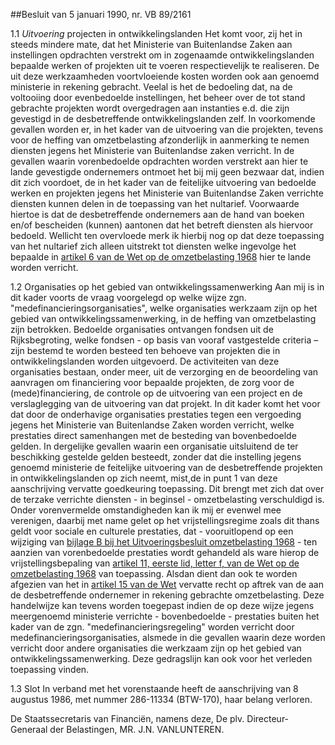 <meta http-equiv='Content-Type' content='text/html; charset=utf-8' />

##Besluit van 5 januari 1990, nr. VB 89/2161

1.1 *Uitvoering* projecten in ontwikkelingslanden Het komt voor, zij het in steeds mindere mate, dat het Ministerie van Buitenlandse Zaken aan instellingen opdrachten verstrekt om in zogenaamde ontwikkelingslanden bepaalde werken of projekten uit te voeren respectievelijk te realiseren. De uit deze werkzaamheden voortvloeiende kosten worden ook aan genoemd ministerie in rekening gebracht. Veelal is het de bedoeling dat, na de voltooiing door evenbedoelde instellingen, het beheer over de tot stand gebrachte projekten wordt overgedragen aan instanties e.d. die zijn gevestigd in de desbetreffende ontwikkelingslanden zelf. In voorkomende gevallen worden er, in het kader van de uitvoering van die projekten, tevens voor de heffing van omzetbelasting afzonderlijk in aanmerking te nemen diensten jegens het Ministerie van Buitenlandse zaken verricht. In de gevallen waarin vorenbedoelde opdrachten worden verstrekt aan hier te lande gevestigde ondernemers ontmoet het bij mij geen bezwaar dat, indien dit zich voordoet, de in het kader van de feitelijke uitvoering van bedoelde werken en projekten jegens het Ministerie van Buitenlandse Zaken verrichte diensten kunnen delen in de toepassing van het nultarief. Voorwaarde hiertoe is dat de desbetreffende ondernemers aan de hand van boeken en/of bescheiden (kunnen) aantonen dat het betreft diensten als hiervoor bedoeld. Wellicht ten overvloede merk ik hierbij nog op dat deze toepassing van het nultarief zich alleen uitstrekt tot diensten welke ingevolge het bepaalde in [artikel 6 van de Wet op de omzetbelasting 1968](../../../../../wet/wet/op/de/omzetbelasting/1968/BWBR0002629/README.md) hier te lande worden verricht.  

1.2 Organisaties op het gebied van ontwikkelingssamenwerking Aan mij is in dit kader voorts de vraag voorgelegd op welke wijze zgn. "medefinancieringsorganisaties", welke organisaties werkzaam zijn op het gebied van ontwikkelingssamenwerking, in de heffing van omzetbelasting zijn betrokken. Bedoelde organisaties ontvangen fondsen uit de Rijksbegroting, welke fondsen - op basis van vooraf vastgestelde criteria – zijn bestemd te worden besteed ten behoeve van projekten die in ontwikkelingslanden worden uitgevoerd. De activiteiten van deze organisaties bestaan, onder meer, uit de verzorging en de beoordeling van aanvragen om financiering voor bepaalde projekten, de zorg voor de (mede)financiering, de controle op de uitvoering van een project en de verslaglegging van de uitvoering van dat projekt. In dit kader komt het voor dat door de onderhavige organisaties prestaties tegen een vergoeding jegens het Ministerie van Buitenlandse Zaken worden verricht, welke prestaties direct samenhangen met de besteding van bovenbedoelde gelden. In dergelijke gevallen waarin een organisatie uitsluitend de ter beschikking gestelde gelden besteedt, zonder dat die instelling jegens genoemd ministerie de feitelijke uitvoering van de desbetreffende projekten in ontwikkelingslanden op zich neemt, mist,de in punt 1 van deze aanschrijving vervatte goedkeuring toepassing. Dit brengt met zich dat over de terzake verrichte diensten - in beginsel - omzetbelasting verschuldigd is. Onder vorenvermelde omstandigheden kan ik mij er evenwel mee verenigen, daarbij met name gelet op het vrijstellingsregime zoals dit thans geldt voor sociale en culturele prestaties, dat - vooruitlopend op een wijziging van [bijlage B bij het Uitvoeringsbesluit omzetbelasting 1968](../../../../../AMvB/uitvoeringsbesluit/omzetbelasting/1968/BWBR0002633/README.md) - ten aanzien van vorenbedoelde prestaties wordt gehandeld als ware hierop de vrijstellingsbepaling van [artikel 11, eerste lid, letter f, van de Wet op de omzetbelasting 1968](../../../../../wet/wet/op/de/omzetbelasting/1968/BWBR0002629/README.md) van toepassing. Alsdan dient dan ook te worden afgezien van het in [artikel 15 van de Wet](../../../../../wet/wet/op/de/omzetbelasting/1968/BWBR0002629/README.md) vervatte recht op aftrek van de aan de desbetreffende ondernemer in rekening gebrachte omzetbelasting. Deze handelwijze kan tevens worden toegepast indien de op deze wijze jegens meergenoemd ministerie verrichte - bovenbedoelde - prestaties buiten het kader van de zgn. "medefinancieringsregeling" worden verricht door medefinancieringsorganisaties, alsmede in die gevallen waarin deze worden verricht door andere organisaties die werkzaam zijn op het gebied van ontwikkelingssamenwerking. Deze gedragslijn kan ook voor het verleden toepassing vinden.  

1.3 Slot In verband met het vorenstaande heeft de aanschrijving van 8 augustus 1986, met nummer 286-11334 (BTW-170), haar belang verloren.      

De 
Staatssecretaris van Financiën, namens deze, De 
plv. Directeur-Generaal der Belastingen, 
MR. J.N. VANLUNTEREN.   
